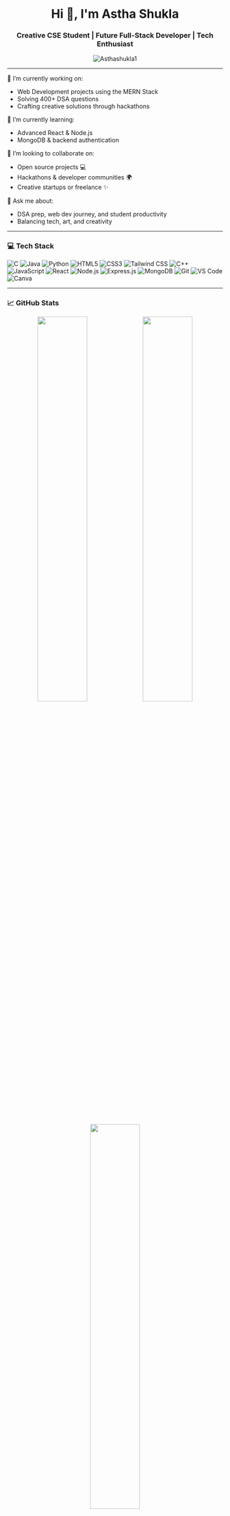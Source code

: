 <h1 align="center">Hi 👋, I'm Astha Shukla</h1>
<h3 align="center">Creative CSE Student | Future Full-Stack Developer | Tech Enthusiast</h3>

<p align="center">
  <img src="https://komarev.com/ghpvc/?username=your-github-username&label=Profile%20views&color=0e75b6&style=flat" alt="Asthashukla1" />
</p>

---

🔭 I’m currently working on:
- Web Development projects using the MERN Stack  
- Solving 400+ DSA questions  
- Crafting creative solutions through hackathons  

🌱 I’m currently learning:
- Advanced React & Node.js  
- MongoDB & backend authentication  


👯 I’m looking to collaborate on:
- Open source projects 💻  
- Hackathons & developer communities 🌍  
- Creative startups or freelance ✨  

💬 Ask me about:
- DSA prep, web dev journey, and student productivity  
- Balancing tech, art, and creativity  

---

### 💻 Tech Stack
![C](https://img.shields.io/badge/C-00599C?style=flat&logo=c&logoColor=white)
![Java](https://img.shields.io/badge/Java-ED8B00?style=flat&logo=java&logoColor=white)
![Python](https://img.shields.io/badge/Python-3776AB?style=flat&logo=python&logoColor=white)
![HTML5](https://img.shields.io/badge/HTML5-E34F26?style=flat&logo=html5&logoColor=white)
![CSS3](https://img.shields.io/badge/CSS3-1572B6?style=flat&logo=css3&logoColor=white)
![Tailwind CSS](https://img.shields.io/badge/Tailwind_CSS-38B2AC?style=flat&logo=tailwind-css&logoColor=white)
![C++](https://img.shields.io/badge/C++-00599C?style=flat&logo=c%2B%2B&logoColor=white)
![JavaScript](https://img.shields.io/badge/JavaScript-F7DF1E?style=flat&logo=javascript&logoColor=black)
![React](https://img.shields.io/badge/React-20232A?style=flat&logo=react&logoColor=61DAFB)
![Node.js](https://img.shields.io/badge/Node.js-339933?style=flat&logo=node.js&logoColor=white)
![Express.js](https://img.shields.io/badge/Express.js-000000?style=flat&logo=express&logoColor=white)
![MongoDB](https://img.shields.io/badge/MongoDB-47A248?style=flat&logo=mongodb&logoColor=white)
![Git](https://img.shields.io/badge/Git-F05032?style=flat&logo=git&logoColor=white)
![VS Code](https://img.shields.io/badge/VS_Code-007ACC?style=flat&logo=visual-studio-code&logoColor=white)
![Canva](https://img.shields.io/badge/Canva-00C4CC?style=flat&logo=canva&logoColor=white)

---

### 📈 GitHub Stats

<p align="center">
  <img src="https://github-readme-stats.vercel.app/api?username=Asthashukla1&show_icons=true&theme=radical" width="48%" />
  <img src="https://github-readme-streak-stats.herokuapp.com/?user=Asthashukla&theme=radical" width="48%" />
</p>

<p align="center">
  <img src="https://github-readme-stats.vercel.app/api/top-langs/?username=Asthashukla1&layout=compact&theme=radical" width="48%" />
</p>

---

### 🏆 GitHub Trophies

<p align="center">
  <img src="https://github-profile-trophy.vercel.app/?username=Asthashukla1&theme=radical&no-frame=true&margin-w=4" />
</p>

---

### 🌸 A Little More About Me

- 🎓 Final-year CSE student passionate about tech & impact  
- 🎨 Love sketching, singing, and home décor  
- 💼 Working towards freelancing   


---

### 📫 Connect with me

<p align="left">
  <a href="https://linkedin.com/in/astha-shukla-0a036827b/" target="blank">
    <img align="center" src="https://cdn.jsdelivr.net/npm/simple-icons@3.0.1/icons/linkedin.svg" alt="LinkedIn" height="30" width="40" />
  </a>
  <a href="mailto:asthashukla160428@gmail.com" target="blank">
    <img align="center" src="https://cdn.jsdelivr.net/npm/simple-icons@3.0.1/icons/gmail.svg" alt="Gmail" height="30" width="40" />
  </a>
</p>

---

> *"Dreams become reality when you dare to begin."* — Astha 🚀

